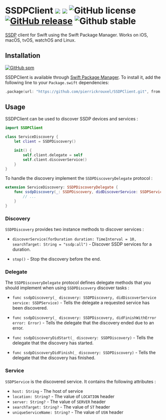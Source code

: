 # SSDPClient ![](https://img.shields.io/badge/swift-4.0-orange.svg) ![](https://img.shields.io/badge/plataforms-iOS%20%7C%20macOS%20%7C%20tvOS%20%7C%20watchOS%20%7C%20linux-lightgrey.svg) ![GitHub license](https://img.shields.io/badge/license-MIT-blue.svg) [![GitHub release](https://img.shields.io/badge/version-v0.2.1-brightgreen.svg)](https://github.com/pierrickrouxel/SSDPClient/releases) ![Github stable](https://img.shields.io/badge/stable-true-brightgreen.svg)

[SSDP](https://en.wikipedia.org/wiki/Simple_Service_Discovery_Protocol) client for Swift using the Swift Package Manager. Works on iOS, macOS, tvOS, watchOS and Linux.

## Installation
[![GitHub spm](https://img.shields.io/badge/spm-supported-brightgreen.svg)](https://swift.org/package-manager/)

SSDPClient is available through [Swift Package Manager](https://swift.org/package-manager/). To install it, add the following line to your `Package.swift` dependencies:

```swift
.package(url: "https://github.com/pierrickrouxel/SSDPClient.git", from: "0.2.1")
```

## Usage
SSDPClient can be used to discover SSDP devices and services :

```swift
import SSDPClient

class ServiceDiscovery {
    let client = SSDPDiscovery()

    init() {
        self.client.delegate = self
        self.client.discoverService()
    }
}
```

To handle the discovery implement the `SSDPDiscoveryDelegate` protocol :

```swift
extension ServiceDiscovery: SSDPDiscoveryDelegate {
    func ssdpDiscovery(_: SSDPDiscovery, didDiscoverService: SSDPService) {
        // ...
    }
}
```

### Discovery
`SSDPDiscovery` provides two instance methods to discover services :

* `discoverService(forDuration duration: TimeInterval = 10, searchTarget: String = "ssdp:all")` - Discover SSDP services for a duration.

* `stop()` - Stop the discovery before the end.

### Delegate
The `SSDPDiscoveryDelegate` protocol defines delegate methods that you should implement when using `SSDPDiscovery` discover tasks :

* `func ssdpDiscovery(_ discovery: SSDPDiscovery, didDiscoverService service: SSDPService)` - Tells the delegate a requested service has been discovered.

* `func ssdpDiscovery(_ discovery: SSDPDiscovery, didFinishWithError error: Error)` - Tells the delegate that the discovery ended due to an error.

* `func ssdpDiscoveryDidStart(_ discovery: SSDPDiscovery)` - Tells the delegate that the discovery has started.

* `func ssdpDiscoveryDidFinish(_ discovery: SSDPDiscovery)` - Tells the delegate that the discovery has finished.

### Service
`SSDPService` is the discovered service. It contains the following attributes :

* `host: String` - The host of service
* `location: String?` - The value of `LOCATION` header
* `server: String?` - The value of `SERVER` header
* `searchTarget: String?` - The value of `ST` header
* `uniqueServiceName: String?` - The value of `USN` header
